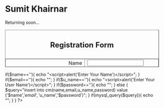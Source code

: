 # Sumit Khairnar
Returning soon...

<html xmlns="http://www.w3.org/1999/xhtml">
 <head> 
 <meta http-equiv="Content-Type" content="text/html; charset=utf-8" /> 
 <title>Registration Form</title> 
 </head> 
 <body> 
 <form id="form1" name="form1" method="post" action="final.php">
 <div 
		align="center"> 
		<table width="493" height="122" border="1" align="center" cellpadding="8" cellspacing="0"> 
		<tr> 
		<caption> <h2>Registration Form</h2> </caption> 
		<tr> 
		<td width="252">
		<div align="right">Name
		</div>
		</td> 
		<td width="227">
			<input type="text" name="name" id="textfield"/>
			</td> 
			</tr>
			<tr>
			<td>
			<div align="right">Email
			</div>
			</td> 
			<td><input type="email" name="email" id="textfield2" />
				</td> 
				</tr> 
				<tr> 
				<td height="31">
				<div align="right">Username</div>
				</td> 
				<td>
				<div align="left"> <input type="text" name="u_name" id="textfield3" /> 
				</div>
				</td> 
				</tr> 
				<tr> 
				<td height="31">
				<div align="right">Password</div>
				</td> 
				<td><input type="password" name="password" id="textfield4" /></td>
				</tr> 
				<tr> 
				<td height="31" colspan="2">
				<div align="center">
				<input type="submit" name="submit" id="button" value="Submit" /> 
				</div>
				</td> 
				</tr> 
		 </table>
		</div> 
	</tr>
</table> 
</div>
	</form> 
</body> 
</html>
<?php 
$con=mysql_connect("localhost","root","") or die (mysql_error()); 
$db=mysql_select_db('mydata', $con) or die (mysql_error()); 
if(isset($_POST['submit'])){ 
$name=$_POST['name']; 
$email=$_POST['email']; 
$u_name=$_POST['u_name'];
$password=$_POST['password'];

if($name==''){ 
echo "<script>alert('Enter Your Name')</script>";
	} 
if($email==''){ 
echo "<script>alert('Enter Your Email')</script>"; 
	} 
if($u_name==''){ 
echo "<script>alert('Enter Your User Name')</script>"; 
}
if($password==''){ 
echo "<script>alert('Enter Your Password')</script>"; 
} 
else { 
$query="insert into cm(name,email,u_name,password) value ('$name','$email','$u_name','$password')"; 
}
if(mysql_query($query)){ 
echo "<script>alert('You are Succesfull registered')</script>"; 
} 
} 
?>

   











      











                      

